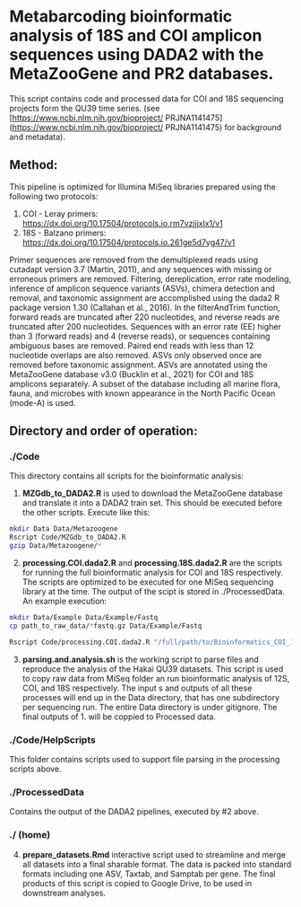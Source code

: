 # Metabarcoding bioinformatic analysis of 18S and COI amplicon sequences using DADA2 with the MetaZooGene and PR2 databases.

This script contains code and processed data for COI and 18S sequencing projects form the QU39 time series. (see [https://www.ncbi.nlm.nih.gov/bioproject/ PRJNA1141475](https://www.ncbi.nlm.nih.gov/bioproject/ PRJNA1141475) for background and metadata).

## Method:

This pipeline is optimized for Illumina MiSeq libraries prepared using the following two protocols:

1.  COI - Leray primers: <https://dx.doi.org/10.17504/protocols.io.rm7vzjjjxlx1/v1>
2.  18S - Balzano primers: <https://dx.doi.org/10.17504/protocols.io.261ge5d7yg47/v1>

Primer sequences are removed from the demultiplexed reads using cutadapt version 3.7 (Martin, 2011), and any sequences with missing or erroneous primers are removed. Filtering, dereplication, error rate modeling, inference of amplicon sequence variants (ASVs), chimera detection and removal, and taxonomic assignment are accomplished using the dada2 R package version 1.30 (Callahan et al., 2016). In the filterAndTrim function, forward reads are truncated after 220 nucleotides, and reverse reads are truncated after 200 nucleotides. Sequences with an error rate (EE) higher than 3 (forward reads) and 4 (reverse reads), or sequences containing ambiguous bases are removed. Paired end reads with less than 12 nucleotide overlaps are also removed. ASVs only observed once are removed before taxonomic assignment. ASVs are annotated using the MetaZooGene database v3.0 (Bucklin et al., 2021) for COI and 18S amplicons separately. A subset of the database including all marine flora, fauna, and microbes with known appearance in the North Pacific Ocean (mode-A) is used.

## Directory and order of operation:

### ./Code

This directory contains all scripts for the bioinformatic analysis:

1.  **MZGdb_to_DADA2.R** is used to download the MetaZooGene database and translate it into a DADA2 train set. This should be executed before the other scripts. Execute like this:

``` bash
mkdir Data Data/Metazoogene
Rscript Code/MZGdb_to_DADA2.R
gzip Data/Metazoogene/*
```

2.  **processing.COI.dada2.R** and **processing.18S.dada2.R** are the scripts for running the full bioinformatic analysis for COI and 18S respectively. The scripts are optimized to be executed for one MiSeq sequencing library at the time. The output of the scipt is stored in ./ProcessedData. An example execution:

``` bash
mkdir Data/Example Data/Example/Fastq
cp path_to_raw_data/*fastq.gz Data/Example/Fastq

Rscript Code/processing.COI.dada2.R "/full/path/to/Bioinformatics_COI_18S/Data/Example"
```

3.  **parsing.and.analysis.sh** is the working script to parse files and reproduce the analysis of the Hakai QU39 datasets. This script is used to copy raw data from MiSeq folder an run bioinformatic analysis of 12S, COI, and 18S respectively. The input s and outputs of all these processes will end up in the Data directory, that has one subdirectory per sequencing run. The entire Data directory is under gitignore. The final outputs of 1. will be coppied to Processed data.

### ./Code/HelpScripts

This folder contains scripts used to support file parsing in the processing scripts above.

### ./ProcessedData

Contains the output of the DADA2 pipelines, executed by #2 above.

### ./ (home)

4.  **prepare_datasets.Rmd** interactive script used to streamline and merge all datasets into a final sharable format. The data is packed into standard formats including one ASV, Taxtab, and Samptab per gene. The final products of this script is copied to Google Drive, to be used in downstream analyses.
